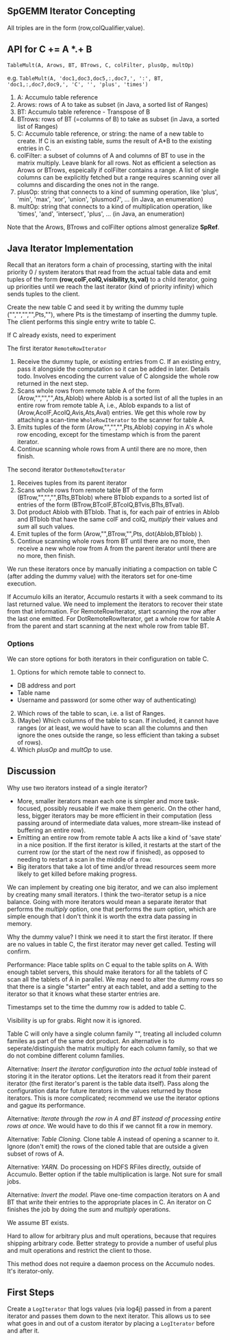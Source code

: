 SpGEMM Iterator Concepting
--------------------------
All triples are in the form (row,colQualifier,value).

## API for C += A *.+ B
`TableMult(A, Arows, BT, BTrows, C, colFilter, plusOp, multOp)`

e.g. `TableMult(A, 'doc1,doc3,doc5,:,doc7,', ':', BT, 'doc1,:,doc7,doc9,', 'C', '', 'plus', 'times')`

1. A: 		Accumulo table reference
2. Arows: 	rows of A to take as subset (in Java, a sorted list of Ranges)
3. BT: 		Accumulo table reference - Transpose of B
4. BTrows:	rows of BT (=columns of B) to take as subset (in Java, a sorted list of Ranges)
5. C:       Accumulo table reference, or string: the name of a new table to create.
If C is an existing table, *sums* the result of A*B to the existing entries in C.
6. colFilter: a subset of columns of A and columns of BT to use in the matrix multiply.
Leave blank for all rows.
Not as efficient a selection as Arows or BTrows, espeically if colFilter contains a range.
A list of single columns can be explicitly fetched but a range requires scanning over all columns
and discarding the ones not in the range. 
7. plusOp:	string that connects to a kind of summing operation, like 'plus', 'min', 'max', 'xor', 'union', 'plusmod7', ... (in Java, an enumeration)
8. multOp:	string that connects to a kind of multiplication operation, like 'times', 'and', 'intersect', 'plus', ... (in Java, an enumeration)

Note that the Arows, BTrows and colFilter options almost generalize **SpRef**.

## Java Iterator Implementation
Recall that an iterators form a chain of processing, starting with the inital
priority 0 / system iterators that read from the actual table data and emit tuples
of the form **(row,colF,colQ,visibility,ts,val)** to a child iterator, going up priorities
until we reach the last iterator (kind of priority infinity) which sends tuples to the client.

Create the new table C and seed it by writing the dummy tuple ("","","","",Pts,""),
where Pts is the timestamp of inserting the dummy tuple.
The client performs this single entry write to table C.

If C already exists, need to experiment 

The first iterator `RemoteRowIterator`

1. Receive the dummy tuple, or existing entries from C.
If an existing entry, pass it alongside the computation so it can be added in later. Details todo.
Involves encoding the current value of C alongside the whole row returned in the next step.
2. Scans whole rows from remote table A of the form
(Arow,"","","",Ats,Ablob)
where Ablob is a sorted list of all the tuples in an entire row from remote table A,
i.e., Ablob expands to a list of (Arow,AcolF,AcolQ,Avis,Ats,Aval) entries.
We get this whole row by attaching a scan-time `WholeRowIterator` to the scanner for table A.
3. Emits tuples of the form
(Arow,"","","",Pts,Ablob)
copying in A's whole row encoding, except for the timestamp which is from the parent iterator.
4. Continue scanning whole rows from A until there are no more, then finish.

The second iterator `DotRemoteRowIterator`

1. Receives tuples from its parent iterator
2. Scans whole rows from remote table BT of the form
(BTrow,"","","",BTts,BTblob)
where BTblob expands to a sorted list of entries of the form
(BTrow,BTcolF,BTcolQ,BTvis,BTts,BTval).
3. Dot product Ablob with BTblob. That is, for each pair of entries in Ablob and BTblob
that have the same colF and colQ, *multiply* their values and *sum* all such values.
4. Emit tuples of the form
(Arow,"",BTrow,"",Pts, dot(Ablob,BTblob) ).
5. Continue scanning whole rows from BT until there are no more,
then receive a new whole row from A from the parent iterator until there are no more,
then finish.

We run these iterators once by manually initiating a compaction on table C
(after adding the dummy value) with the iterators set for one-time execution.

If Accumulo kills an iterator, Accumulo restarts it with a seek command to its last returned value.
We need to implement the iterators to recover their state from that information.
For RemoteRowIterator, start scanning the row after the last one emitted.
For DotRemoteRowIterator, get a whole row for table A from the parent and
start scanning at the next whole row from table BT.

### Options
We can store options for both iterators in their configuration on table C.

1. Options for which remote table to connect to.
 * DB address and port
 * Table name
 * Username and password (or some other way of authenticating)
2. Which rows of the table to scan, i.e. a list of Ranges.
3. (Maybe) Which columns of the table to scan. If included, it cannot have ranges
(or at least, we would have to scan all the columns and then ignore the ones outside the range,
so less efficient than taking a subset of rows).
4. Which *plusOp* and *multOp* to use.


## Discussion
Why use two iterators instead of a single iterator?

* More, smaller iterators mean each one is simpler and more task-focused,
possibly reusable if we make them generic.
On the other hand, less, bigger iterators may be more efficient in their computation
(less passing around of intermediate data values, more stream-like instead of buffering an
entire row).
* Emitting an entire row from remote table A acts like a kind of 'save state' in a nice position.
If the first iterator is killed,
it restarts at the start of the current row (or the start of the next row if finished),
as opposed to needing to restart a scan in the middle of a row.
* Big iterators that take a lot of time and/or thread resources
seem more likely to get killed before making progress.

We can implement by creating one big iterator,
and we can also implement by creating many small iterators.
I think the two-iterator setup is a nice balance.
Going with more iterators would mean a separate iterator that performs the *multiply* option,
one that performs the *sum* option, which are simple enough
that I don't think it is worth the extra data passing in memory.

Why the dummy value? I think we need it to start the first iterator.
If there are no values in table C, the first iterator may never get called.
Testing will confirm.

Performance: Place table splits on C equal to the table splits on A.
With enough tablet servers, this should make iterators for all the tablets of C
scan all the tablets of A in parallel.
We may need to alter the dummy rows so that there is a single "starter" entry at each tablet,
and add a setting to the iterator so that it knows what these starter entries are.

Timestamps set to the time the dummy row is added to table C.

Visibility is up for grabs.  Right now it is ignored.

Table C will only have a single column family "",
treating all included column familes as part of the same dot product.
An alternative is to seperate/distinguish the matrix multiply for each column family,
so that we do not combine different column families.

Alternative: *Insert the iterator configuration into the actual table* instead of storing it in the iterator options.  Let the iterators read it from their parent iterator (the first iterator's parent is the table data itself). Pass along the configuration data for future iterators in the values returned by those iterators. This is more complicated; recommend we use the iterator options and gague its performance.

Alternative: *Iterate through the row in A and BT instead of processing entire rows at once.*
We would have to do this if we cannot fit a row in memory.

Alternative: *Table Cloning.* Clone table A instead of opening a scanner to it.
Ignore (don't emit) the rows of the cloned table that are outside a given subset of rows of A.

Alternative: *YARN.*  Do processing on HDFS RFiles directly, outside of Accumulo.
Better option if the table multiplication is large. Not sure for small jobs.

Alternative: *Invert the model.* Plave one-time compaction iterators on A and BT
that *write* their entries to the appropriate places in C.
An iterator on C finishes the job by doing the *sum* and *multiply* operations.

We assume BT exists.

Hard to allow for arbitrary plus and mult operations, because that requires shipping arbitrary code.
Better strategy to provide a number of useful plus and mult operations and restrict the client to those.

This method does not require a daemon process on the Accumulo nodes. It's iterator-only.

## First Steps
Create a `LogIterator` that logs values (via log4j) passed in from a parent iterator
and passes them down to the next iterator. This allows us to see
what goes in and out of a custom iterator by placing a `LogIterator` before and after it.











<!-- Recycle Bin:
1. RemoteRowIterator - reads 

    iterator0 - Reads table data merged from RFiles and/or
	   |||    emits ("","","","",ts,"") dummy tuple
	   vvv    
	iterator3 - 
        v 
       ...    continues down the chain, passing tuples through each iterator
	    v
	   |||
	   vvv
	iteratorN the last iterator sends tuples over the network

We will implement CrossTableIterator similar to the following loop
```
for each (Prow,PcolF,PcolQ,Pvis,Pts,Pval) from parent iterator
  open a scanner to the remote Accumulo table
  for each (Orow,OcolF,OcolQ,Ovis,Ots,Oval) from remote table
    emit (Orow,OcolF,OcolQ

```

For every value A received from the parent iterator,
return A concatenated with every triple from a remote Accumulo table



Options:

* ReplaceRow -
 * "" for no replacement; use the row of the parent value.
 * "row" to replace with the row of the 
* WholeRow - return a row from the other table at a time instead of a triple at a time

This Java iterator emits values as the cross product
of values received from its parent iterator
and values from a remote Accumulo table.

-->
